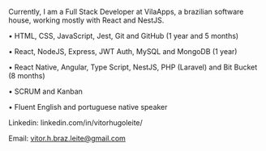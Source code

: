 Currently, I am a Full Stack Developer at VilaApps, a brazilian software house, working mostly with React and NestJS.

• HTML, CSS, JavaScript, Jest, Git and GitHub (1 year and 5 months)

• React, NodeJS, Express, JWT Auth, MySQL and MongoDB (1 year)

• React Native, Angular, Type Script, NestJS, PHP (Laravel) and Bit Bucket (8 months)
 
• SCRUM and Kanban

• Fluent English and portuguese native speaker

Linkedin: linkedin.com/in/vitorhugoleite/

Email: vitor.h.braz.leite@gmail.com
